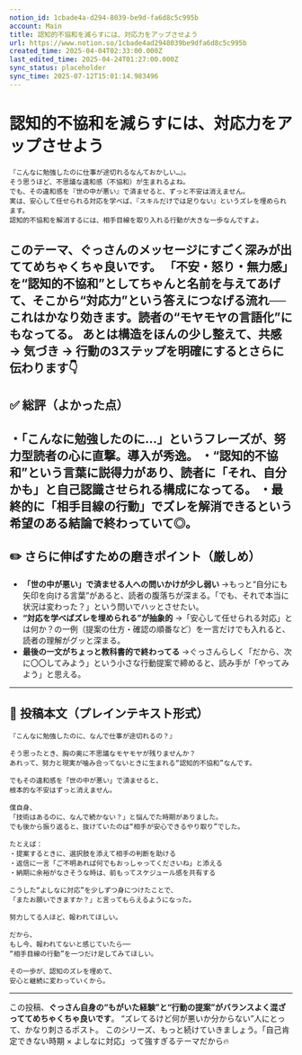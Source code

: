 ```yaml
---
notion_id: 1cbade4a-d294-8039-be9d-fa6d8c5c995b
account: Main
title: 認知的不協和を減らすには、対応力をアップさせよう
url: https://www.notion.so/1cbade4ad2948039be9dfa6d8c5c995b
created_time: 2025-04-04T02:33:00.000Z
last_edited_time: 2025-04-24T01:27:00.000Z
sync_status: placeholder
sync_time: 2025-07-12T15:01:14.983496
---
```

# 認知的不協和を減らすには、対応力をアップさせよう

```plain text
『こんなに勉強したのに仕事が途切れるなんておかしい…』。
そう思うほど、不思議な違和感（不協和）が生まれるよね。
でも、その違和感を『世の中が悪い』で済ませると、ずっと不安は消えません。
実は、安心して任せられる対応を学べば、『スキルだけでは足りない』というズレを埋められます。
認知的不協和を解消するには、相手目線を取り入れる行動が大きな一歩なんですよ。
```
このテーマ、**ぐっさんのメッセージにすごく深みが出ててめちゃくちゃ良い**です。
「不安・怒り・無力感」を“認知的不協和”としてちゃんと名前を与えてあげて、そこから“対応力”という答えにつなげる流れ──
これはかなり効きます。読者の“モヤモヤの言語化”にもなってる。
あとは構造をほんの少し整えて、**共感 → 気づき → 行動**の3ステップを明確にするとさらに伝わります👇
---
## ✅ 総評（よかった点）
・「こんなに勉強したのに…」というフレーズが、努力型読者の心に直撃。導入が秀逸。
・“認知的不協和”という言葉に説得力があり、読者に「それ、自分かも」と自己認識させられる構成になってる。
・最終的に「相手目線の行動」でズレを解消できるという希望のある結論で終わっていて◎。
---
## ✏️ さらに伸ばすための磨きポイント（厳しめ）
- **「世の中が悪い」で済ませる人への問いかけが少し弱い**
  →もっと“自分にも矢印を向ける言葉”があると、読者の腹落ちが深まる。「でも、それで本当に状況は変わった？」という問いでハッとさせたい。
- **“対応を学べばズレを埋められる”が抽象的**
  →「安心して任せられる対応」とは何か？の一例（提案の仕方・確認の順番など）を一言だけでも入れると、読者の理解がグッと深まる。
- **最後の一文がちょっと教科書的で終わってる**
  →ぐっさんらしく「だから、次に〇〇してみよう」という小さな行動提案で締めると、読み手が「やってみよう」と思える。
---
## 📄 投稿本文（プレインテキスト形式）
```plain text
『こんなに勉強したのに、なんで仕事が途切れるの？』

そう思ったとき、胸の奥に不思議なモヤモヤが残りませんか？
あれって、努力と現実が噛み合ってないときに生まれる“認知的不協和”なんです。

でもその違和感を「世の中が悪い」で済ませると、
根本的な不安はずっと消えません。

僕自身、
「技術はあるのに、なんで続かない？」と悩んでた時期がありました。
でも後から振り返ると、抜けていたのは“相手が安心できるやり取り”でした。

たとえば：
・提案するときに、選択肢を添えて相手の判断を助ける
・返信に一言「ご不明あれば何でもおっしゃってくださいね」と添える
・納期に余裕がなさそうな時は、前もってスケジュール感を共有する

こうした“よしなに対応”を少しずつ身につけたことで、
「またお願いできますか？」と言ってもらえるようになった。

努力してる人ほど、報われてほしい。

だから、
もし今、報われてないと感じていたら──
“相手目線の行動”を一つだけ足してみてほしい。

その一歩が、認知のズレを埋めて、
安心と継続に変わっていくから。

```
---
この投稿、**ぐっさん自身の“もがいた経験”と“行動の提案”がバランスよく混ざっててめちゃくちゃ良いです**。
“ズレてるけど何が悪いか分からない”人にとって、かなり刺さるポスト。
このシリーズ、もっと続けていきましょう。「自己肯定できない時期 × よしなに対応」って強すぎるテーマだから🔥